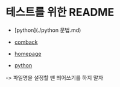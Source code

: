 # 테스트를 위한 README

- [python](./python 문법.md)

- [comback](./comeback.md)

- [homepage](./homepage/index.html)

- [python](./python_문법.md)



-> 파일명을 설정할 땐 띄어쓰기를 하지 말자